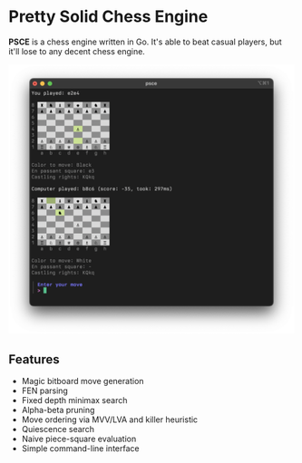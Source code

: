 # Pretty Solid Chess Engine

**PSCE** is a chess engine written in Go. It's able to beat casual players, but it'll lose to any decent chess engine.

![PSCE Screenshot](./screenshot.png)

## Features

- Magic bitboard move generation
- FEN parsing
- Fixed depth minimax search
- Alpha-beta pruning
- Move ordering via MVV/LVA and killer heuristic
- Quiescence search
- Naive piece-square evaluation
- Simple command-line interface